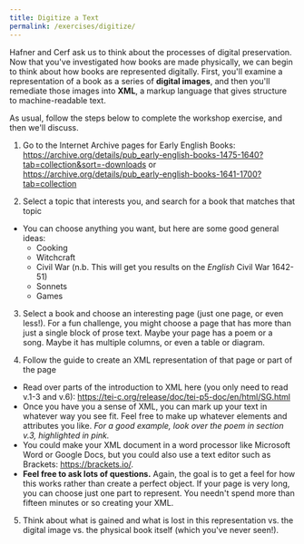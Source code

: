 ```yaml
---
title: Digitize a Text
permalink: /exercises/digitize/
---
```


Hafner and Cerf ask us to think about the processes of digital preservation. Now that you've investigated how books are made physically, we can begin to think about how books are represented digitally. First, you'll examine a representation of a book as a series of **digital images**, and then you'll remediate those images into **XML**, a markup language that gives structure to machine-readable text.

As usual, follow the steps below to complete the workshop exercise, and then we'll discuss.

1) Go to the Internet Archive pages for Early English Books: <https://archive.org/details/pub_early-english-books-1475-1640?tab=collection&sort=-downloads> or <https://archive.org/details/pub_early-english-books-1641-1700?tab=collection>

2) Select a topic that interests you, and search for a book that matches that topic

- You can choose anything you want, but here are some good general ideas:
    - Cooking
    - Witchcraft
    - Civil War (n.b. This will get you results on the *English* Civil War 1642-51)
    - Sonnets
    - Games

3) Select a book and choose an interesting page (just one page, or even less!). For a fun challenge, you might choose a page that has more than just a single block of prose text. Maybe your page has a poem or a song. Maybe it has multiple columns, or even a table or diagram.

4) Follow the guide to create an XML representation of that page or part of the page

- Read over parts of the introduction to XML here (you only need to read v.1-3 and v.6): <https://tei-c.org/release/doc/tei-p5-doc/en/html/SG.html>
- Once you have you a sense of XML, you can mark up your text in whatever way you see fit. Feel free to make up whatever elements and attributes you like. *For a good example, look over the poem in section v.3, highlighted in pink.*
- You could make your XML document in a word processor like Microsoft Word or Google Docs, but you could also use a text editor such as Brackets: <https://brackets.io/>.
- **Feel free to ask lots of questions.** Again, the goal is to get a feel for how this works rather than create a perfect object. If your page is very long, you can choose just one part to represent. You needn't spend more than fifteen minutes or so creating your XML.

5) Think about what is gained and what is lost in this representation vs. the digital image vs. the physical book itself (which you've never seen!).
